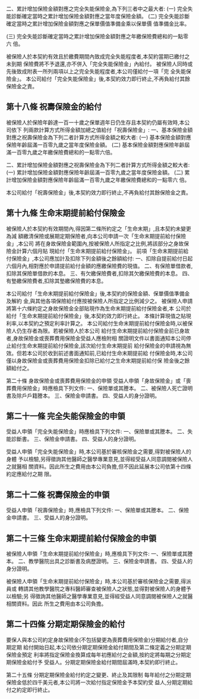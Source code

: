 二、累計增加保險金額對應之完全失能保險金,為下列三者中之最大者:
(一) 完全失能診斷確定當時之累計增加保險金額對應之當年度保險金額。 (二) 完全失能診斷確定當時之累計增加保險金額對應之保單價值準備金乘以保單價 值準備金比率。

(三) 完全失能診斷確定當時之累計增加保險金額對應之年繳保險費總和的一點零六 倍。

被保險人於本契約有效且於繳費期間內致成完全失能程度者,本契約當期已繳付之未到期 保險費將不予退還,亦不併入「完全失能保險金」內給付。 被保險人同時或先後致成附表一所列兩項以上之完全失能程度者,本公司僅給付一項「完 全失能保險金」。 本公司給付「完全失能保險金」後,本契約效力即行終止,不再負給付其餘保險金之責。

## 第十八條 祝壽保險金的給付

被保險人於保險年齡達一百一十歲之保單週年日仍生存且本契約仍屬有效時,本公司依下 列兩款計算方式所得金額加總之值給付「祝壽保險金」: 一、基本保險金額對應之祝壽保險金為下列二者計算方式所得金額之較大者:
(一) 基本保險金額對應保險年齡屆滿一百零九歲之當年度保險金額。 (二) 基本保險金額對應保險年齡屆滿一百零九歲之年繳保險費總和的一點零六倍。

二、累計增加保險金額對應之祝壽保險金為下列二者計算方式所得金額之較大者:
(一) 累計增加保險金額對應保險年齡屆滿一百零九歲之當年度保險金額。 (二) 累計增加保險金額對應保險年齡屆滿一百零九歲之年繳保險費總和的一點零六 倍。

本公司給付「祝壽保險金」後,本契約效力即行終止,不再負給付其餘保險金之責。

## 第十九條 生命末期提前給付保險金

被保險人於本契約有效期間內,得因第二條所約定之「生命末期」,且本契約未變更為減 額繳清保險或展期定期保險者,向本公司申請一次「生命末期提前給付保險金」,本公司 將在身故保險金範圍內,按被保險人所指定之比例,將該部分之身故保險金計算六個月貼 現給付「生命末期提前給付保險金」。 前項「生命末期提前給付保險金」,本公司應加計及扣除下列金額後之餘額給付:
一、扣除自提前給付日起六個月內,相對應於申請提前給付金額的應繳保險費的現值。 二、有保險單借款者,扣除其保險單借款的本息。 三、有欠繳保險費者,扣除其欠繳保險費的本息。 四、有墊繳保險費者,扣除其墊繳保險費的本息。

本公司給付「生命末期提前給付保險金」後,本契約的保險金額、保單價值準備金及解約 金,與其他各項保險給付應按被保險人所指定之比例減少之。 被保險人申請將第十六條約定之身故保險金全部貼現作為生命末期提前給付保險金者,本 公司於給付「生命末期提前給付保險金」後,本契約效力即行終止。 本條計算現值之貼現利率,以本契約之預定利率計算之。 本公司給付生命末期提前給付保險金時,以被保險人仍生存者為限。若被保險人於本公司 給付生命末期提前給付保險金前已身故者,身故保險金或喪葬費用保險金受益人應檢附相 關證明文件以書面通知本公司停止給付生命末期提前給付保險金,該次給付生命末期提前 給付保險金的申請視為無效。但若本公司於收到前述書面通知前,已給付生命末期提前給 付保險金時,本公司僅以身故保險金或喪葬費用保險金扣除已給付之生命末期提前給付保 險金後之餘額給付之。

第二十條 身故保險金或喪葬費用保險金的申領 受益人申領「身故保險金」或「喪葬費用保險金」時應檢具下列文件:
一、保險單或其謄本。 二、被保險人死亡證明書及除戶戶籍謄本。 三、保險金申請書。 四、受益人的身分證明。

## 第二十一條 完全失能保險金的申領

受益人申領「完全失能保險金」時應檢具下列文件:
一、保險單或其謄本。 二、失能診斷書。 三、保險金申請書。 四、受益人的身分證明。

受益人申領「完全失能保險金」時,本公司基於審核保險金之需要,得對被保險人的身體 予以檢驗,另得徵詢其他醫師之醫學專業意見,並得經受益人同意調閱被保險人之就醫相 關資料。因此所生之費用由本公司負擔,但不因此延展本公司依第十四條約定應給付之期 限。

## 第二十二條 祝壽保險金的申領

受益人申領「祝壽保險金」時,應檢具下列文件:
一、保險單或其謄本。 二、保險金申請書。 三、受益人的身分證明。

## 第二十三條 生命末期提前給付保險金的申領

被保險人申領「生命末期提前給付保險金」時,應檢具下列文件:
一、保險單或其謄本。 二、教學醫院出具之診斷書及病歷證明。 三、保險金申請書。 四、受益人的身分證明。

被保險人申領「生命末期提前給付保險金」時,本公司基於審核保險金之需要,得派員或 轉請其他教學醫院之專科醫師審查被保險人之狀態,並得對被保險人的身體予以檢驗;另 得徵詢其他醫師之醫學專業意見,並得經受益人同意調閱被保險人之就醫相關資料。因此 所生之費用由本公司負擔。

## 第二十四條 分期定期保險金的給付

要保人與本公司約定身故保險金(不包括變更為喪葬費用保險金)分期給付者,自分期定期 給付開始日起,本公司依分期定期保險金給付期間及第二條定義之分期定期保險金預定 利率將指定保險金換算成每年初應給付之金額,按約定將每期之分期定期保險金給付予 受益人。分期定期保險金給付期間屆滿時,本契約即行終止。

第二十五條 分期定期保險金給付約定之變更、終止及其限制 每年給付之分期定期保險金低於四千美元者,本公司將一次給付指定保險金予本契約受 益人,分期定期給付之約定即行終止。